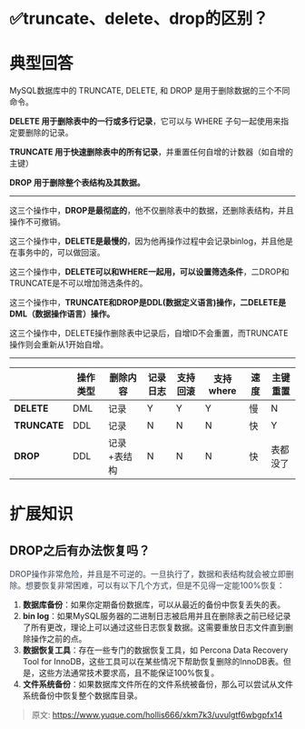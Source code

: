 # ✅truncate、delete、drop的区别？

# 典型回答


MySQL数据库中的 TRUNCATE, DELETE, 和 DROP 是用于删除数据的三个不同命令。



**DELETE 用于删除表中的一行或多行记录**，它可以与 WHERE 子句一起使用来指定要删除的记录。

**TRUNCATE 用于快速删除表中的所有记录**，并重置任何自增的计数器（如自增的主键）

**DROP 用于删除整个表结构及其数据。**

****

这三个操作中，**DROP是最彻底的**，他不仅删除表中的数据，还删除表结构，并且操作不可撤销。

这三个操作中，**DELETE是最慢的**，因为他再操作过程中会记录binlog，并且他是在事务中的，可以做回滚。

这三个操作中，**DELETE可以和WHERE一起用，可以设置筛选条件**，二DROP和TRUNCATE是不可以增加筛选条件的。

这三个操作中，**TRUNCATE和DROP是DDL(数据定义语言)操作，二DELETE是DML（数据操作语言）操作。**

这三个操作中，DELETE操作删除表中记录后，自增ID不会重置，而TRUNCATE操作则会重新从1开始自增。

****

| | **操作类型** | **删除内容** | **记录日志** | 支持回滚 | 支持where | 速度 | 主键重置 |
| --- | --- | --- | --- | --- | --- | --- | --- |
| **DELETE** | DML | 记录 | Y | Y | Y | 慢 | N |
| **TRUNCATE** | DDL | 记录 | N | N | N | 快 | Y |
| **DROP** | DDL | 记录+表结构 | N | N | N | 快 | 表都没了 |




# 扩展知识


## DROP之后有办法恢复吗？


<font style="color:rgb(55, 65, 81);">DROP操作非常危险，并且是不可逆的。一旦执行了，数据和表结构就会被立即删除。想要恢复非常困难，可以有以下几个方式，但是不见得一定能100%恢复：</font>



1. **数据库备份**：如果你定期备份数据库，可以从最近的备份中恢复丢失的表。
2. **bin log**：如果MySQL服务器的二进制日志被启用并且在删除表之前已经记录了所有更改，理论上可以通过这些日志恢复数据。这需要重放日志文件直到删除操作之前的点。
3. **数据恢复工具**：存在一些专门的数据恢复工具，如 Percona Data Recovery Tool for InnoDB，这些工具可以在某些情况下帮助恢复删除的InnoDB表。但是，这些方法通常技术要求高，且不能保证100%恢复。
4. **文件系统备份**：如果数据库文件所在的文件系统被备份，那么可以尝试从文件系统备份中恢复整个数据库目录。



> 原文: <https://www.yuque.com/hollis666/xkm7k3/uvulgtf6wbgpfx14>